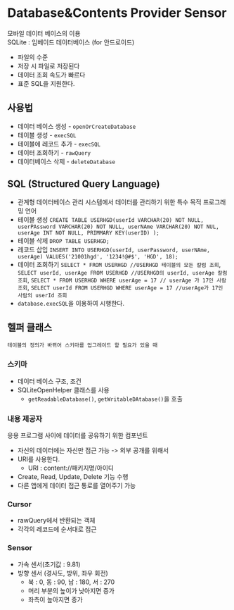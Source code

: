 # Database&Contents Provider Sensor
모바일 데이터 베이스의 이용  
SQLite : 임베이드 데이터베이스 (for 안드로이드)
- 파일의 수준
- 저장 시 파일로 저장된다
- 데이터 조회 속도가 빠르다
- 표준 SQL을 지원한다. 
## 사용법
- 데이터 베이스 생성 - `openOrCreateDatabase`
- 테이블 생성 - `execSQL` 
- 테이블에 레코드 추가 - `execSQL` 
- 데이터 조회하기 - `rawQuery`
- 데이터베이스 삭제 - `deleteDatabase`

## SQL (Structured Query Language)
- 관계형 데이터베이스 관리 시스템에서 데이터를 관리하기 위한 특수 목적 프로그래밍 언어
- 테이블 생성 `CREATE TABLE USERHGD(userId VARCHAR(20) NOT NULL, userPAssword VARCHAR(20) NOT NULL, userNAme VARCHAR(20) NOT NUL, userAge INT NOT NULL, PRIMMARY KEY(userID) );`
- 테이블 삭제 `DROP TABLE USERHGD;`
- 레코드 삽입 `INSERT INTO USERHGD(userId, userPassword, userNAme, userAge) VALUES('21001hgd', '1234!@#$', 'HGD', 18);`
- 데이터 조회하기 `SELECT * FROM USERHGD //USERHGD 테이블의 모든 칼럼 조회`, `SELECT userId, userAge FROM USERHGD //USERHGD의 userId, userAge 칼럼 조회`, `SELECT * FROM USERHGD WHERE userAge = 17 // userAge 가 17인 사람 조회`, `SELECT userId FROM USERHGD WHERE userAge = 17 //userAge가 17인 사람의 userId 조회`
- `database.execSQL`을 이용하여 시행한다.
## 헬퍼 클래스
    테이블의 정의가 바뀌어 스키마를 업그레이드 할 필요가 있을 때
### 스키마
- 데이터 베이스 구조, 조건 
- SQLiteOpenHelper 클래스를 사용
    - `getReadableDatabase()`, `getWritableDAtabase()`을 호출
### 내용 제공자
응용 프로그램 사이에 데이터를 공유하기 위한 컴포넌트
- 자신의 데이터에는 자신만 접근 가능 -> 외부 공개를 위해서
- URI를 사용한다. 
    - URI : content://패키지명/아이디
- Create, Read, Update, Delete 기능 수행
- 다른 앱에게 데이터 접근 통로를 열어주기 가능
### Cursor
- rawQuery에서 반환되는 객체
- 각각의 레코드에 순서대로 접근 
### Sensor 
- 가속 센서(초기값 : 9.81)
- 방향 센서 (경사도, 방위, 좌우 회전)
    - 북 : 0, 동 : 90, 남 : 180, 서 : 270
    - 머리 부분의 높이가 낮아지면 증가
    - 좌측이 높아지면 증가
